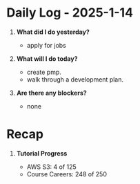 # Daily Log - 2025-1-14

1. **What did I do yesterday?**

   - apply for jobs

2. **What will I do today?**

   - create pmp.
   - walk through a development plan. 
   
3. **Are there any blockers?**

   - none

# Recap
1. **Tutorial Progress**

   - AWS S3: 4 of 125 
   - Course Careers: 248 of 250